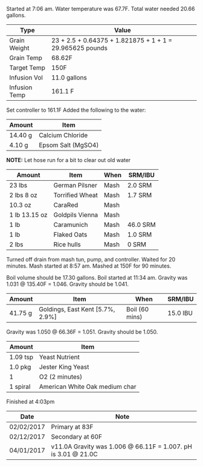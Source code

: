 Started at 7:06 am. Water temperature was 67.7F. Total water needed 20.66 gallons.

Type | Value
--- | ---
Grain Weight | 23 + 2.5 + 0.64375 + 1.821875 + 1 + 1 = 29.965625 pounds
Grain Temp | 68.62F
Target Temp | 150F
Infusion Vol | 11.0 gallons
Infusion Temp | 161.1 F

Set controller to 161.1F
Added the following to the water:

Amount | Item
--- | ---
14.40 g | Calcium Chloride
4.10 g | Epsom Salt (MgSO4)

**NOTE:** Let hose run for a bit to clear out old water

Amount | Item | When | SRM/IBU
--- | --- | --- | ---
23 lbs | German Pilsner | Mash | 2.0 SRM
2 lbs 8 oz | Torrified Wheat | Mash | 1.7 SRM
10.3 oz | CaraRed | Mash | 
1 lb 13.15 oz | Goldpils Vienna | Mash |
1 lb | Caramunich | Mash | 46.0 SRM
1 lb | Flaked Oats | Mash | 1.0 SRM
2 lbs | Rice hulls | Mash | 0 SRM

Turned off drain from mash tun, pump, and controller. Waited for 20 minutes.
Mash started at 8:57 am.  Mashed at 150F for 90 minutes.

Boil volume should be 17.30 gallons. Boil started at 11:34 am.
Gravity was 1.031 @ 135.40F = 1.046.  Gravity should be 1.041.

Amount | Item | When | SRM/IBU
--- | --- | --- | ---
41.75 g | Goldings, East Kent [5.7%, 2.9%] | Boil (60 mins) | 15.0 IBU

Gravity was 1.050 @ 66.36F = 1.051. Gravity should be 1.050.

Amount | Item
--- | ---
1.09 tsp | Yeast Nutrient
1.0 pkg | Jester King Yeast
1 | O2 (2 minutes)
1 spiral | American White Oak medium char

Finished at 4:03pm

Date | Note
--- | ---
02/02/2017 | Primary at 83F
02/12/2017 | Secondary at 60F
04/01/2017 | v11.0A Gravity was 1.006 @ 66.11F = 1.007. pH is 3.01 @ 21.0C

